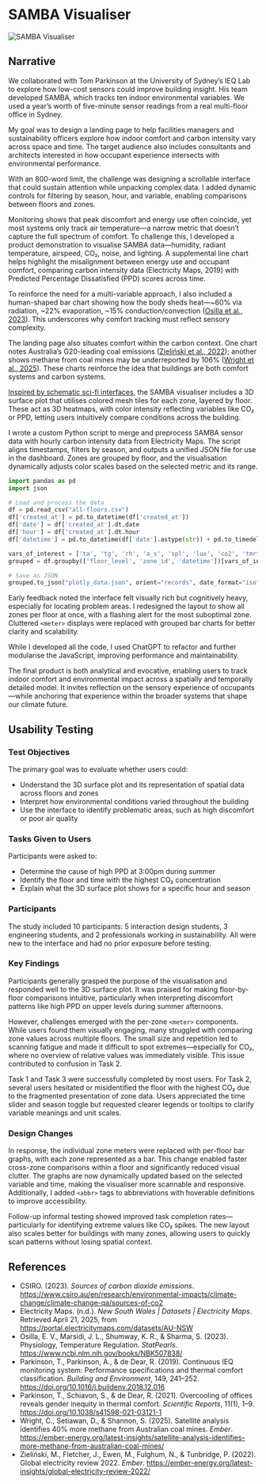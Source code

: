 # SAMBA Visualiser

![SAMBA Visualiser](./assets/samba.gif)

## Narrative

We collaborated with Tom Parkinson at the University of Sydney’s IEQ Lab to explore how low-cost sensors could improve building insight. His team developed SAMBA, which tracks ten indoor environmental variables. We used a year’s worth of five-minute sensor readings from a real multi-floor office in Sydney.

My goal was to design a landing page to help facilities managers and sustainability officers explore how indoor comfort and carbon intensity vary across space and time. The target audience also includes consultants and architects interested in how occupant experience intersects with environmental performance.

With an 800-word limit, the challenge was designing a scrollable interface that could sustain attention while unpacking complex data. I added dynamic controls for filtering by season, hour, and variable, enabling comparisons between floors and zones.

Monitoring shows that peak discomfort and energy use often coincide, yet most systems only track air temperature—a narrow metric that doesn’t capture the full spectrum of comfort. To challenge this, I developed a product demonstration to visualise SAMBA data—humidity, radiant temperature, airspeed, CO₂, noise, and lighting. A supplemental line chart helps highlight the misalignment between energy use and occupant comfort, comparing carbon intensity data (Electricity Maps, 2019) with Predicted Percentage Dissatisfied (PPD) scores across time.

To reinforce the need for a multi-variable approach, I also included a human-shaped bar chart showing how the body sheds heat—~60% via radiation, ~22% evaporation, ~15% conduction/convection ([Osilla et al., 2023](#references)). This underscores why comfort tracking must reflect sensory complexity. 

The landing page also situates comfort within the carbon context. One chart notes Australia’s G20-leading coal emissions ([Zieliński et al., 2022](#references)); another shows methane from coal mines may be underreported by 106% ([Wright et al., 2025](#references)). These charts reinforce the idea that buildings are both comfort systems and carbon systems.

[Inspired by schematic sci-fi interfaces](https://imgur.com/a/neon-genesis-evangelion-graphical-user-interface-gifs-PF3oA#6), the SAMBA visualiser includes a 3D surface plot that utilises colored mesh tiles for each zone, layered by floor. These act as 3D heatmaps, with color intensity reflecting variables like CO₂ or PPD, letting users intuitively compare conditions across the building.

I wrote a custom Python script to merge and preprocess SAMBA sensor data with hourly carbon intensity data from Electricity Maps. The script aligns timestamps, filters by season, and outputs a unified JSON file for use in the dashboard. Zones are grouped by floor, and the visualisation dynamically adjusts color scales based on the selected metric and its range.

```python
import pandas as pd
import json

# Load and process the data
df = pd.read_csv("all-floors.csv")
df['created_at'] = pd.to_datetime(df['created_at'])
df['date'] = df['created_at'].dt.date
df['hour'] = df['created_at'].dt.hour
df['datetime'] = pd.to_datetime(df['date'].astype(str)) + pd.to_timedelta(df['hour'], unit='h')

vars_of_interest = ['ta', 'tg', 'rh', 'a_s', 'spl', 'lux', 'co2', 'tmrt', 'pmv', 'ppd']
grouped = df.groupby(['floor_level', 'zone_id', 'datetime'])[vars_of_interest].mean().reset_index()

# Save as JSON
grouped.to_json("plotly_data.json", orient="records", date_format="iso")
```

Early feedback noted the interface felt visually rich but cognitively heavy, especially for locating problem areas. I redesigned the layout to show all zones per floor at once, with a flashing alert for the most suboptimal zone. Cluttered `<meter>` displays were replaced with grouped bar charts for better clarity and scalability.

While I developed all the code, I used ChatGPT to refactor and further modularise the JavaScript, improving performance and maintainability.

The final product is both analytical and evocative, enabling users to track indoor comfort and environmental impact across a spatially and temporally detailed model. It invites reflection on the sensory experience of occupants—while anchoring that experience within the broader systems that shape our climate future.


## Usability Testing

### Test Objectives

The primary goal was to evaluate whether users could:
- Understand the 3D surface plot and its representation of spatial data across floors and zones
- Interpret how environmental conditions varied throughout the building
- Use the interface to identify problematic areas, such as high discomfort or poor air quality

### Tasks Given to Users

Participants were asked to:
- Determine the cause of high PPD at 3:00pm during summer
- Identify the floor and time with the highest CO₂ concentration
- Explain what the 3D surface plot shows for a specific hour and season

### Participants
The study included 10 participants: 5 interaction design students, 3 engineering students, and 2 professionals working in sustainability. All were new to the interface and had no prior exposure before testing.

### Key Findings

Participants generally grasped the purpose of the visualisation and responded well to the 3D surface plot. It was praised for making floor-by-floor comparisons intuitive, particularly when interpreting discomfort patterns like high PPD on upper levels during summer afternoons.

However, challenges emerged with the per-zone `<meter>` components. While users found them visually engaging, many struggled with comparing zone values across multiple floors. The small size and repetition led to scanning fatigue and made it difficult to spot extremes—especially for CO₂, where no overview of relative values was immediately visible. This issue contributed to confusion in Task 2.

Task 1 and Task 3 were successfully completed by most users. For Task 2, several users hesitated or misidentified the floor with the highest CO₂ due to the fragmented presentation of zone data. Users appreciated the time slider and season toggle but requested clearer legends or tooltips to clarify variable meanings and unit scales.

### Design Changes

In response, the individual zone meters were replaced with per-floor bar graphs, with each zone represented as a bar. This change enabled faster cross-zone comparisons within a floor and significantly reduced visual clutter. The graphs are now dynamically updated based on the selected variable and time, making the visualiser more scannable and responsive. Additionally, I added `<abbr>` tags to abbreviations with hoverable definitions to improve accessibility.

Follow-up informal testing showed improved task completion rates—particularly for identifying extreme values like CO₂ spikes. The new layout also scales better for buildings with many zones, allowing users to quickly scan patterns without losing spatial context.

## References
- CSIRO. (2023). *Sources of carbon dioxide emissions*. https://www.csiro.au/en/research/environmental-impacts/climate-change/climate-change-qa/sources-of-co2
- Electricity Maps. (n.d.). *New South Wales | Datasets | Electricity Maps*. Retrieved April 21, 2025, from https://portal.electricitymaps.com/datasets/AU-NSW
- Osilla, E. V., Marsidi, J. L., Shumway, K. R., & Sharma, S. (2023). Physiology, Temperature Regulation. *StatPearls*. https://www.ncbi.nlm.nih.gov/books/NBK507838/
- Parkinson, T., Parkinson, A., & de Dear, R. (2019). Continuous IEQ monitoring system: Performance specifications and thermal comfort classification. *Building and Environment*, 149, 241–252. https://doi.org/10.1016/j.buildenv.2018.12.016
- Parkinson, T., Schiavon, S., & de Dear, R. (2021). Overcooling of offices reveals gender inequity in thermal comfort. *Scientific Reports*, 11(1), 1–9. https://doi.org/10.1038/s41598-021-03121-1
- Wright, C., Setiawan, D., & Shannon, S. (2025). Satellite analysis identifies 40% more methane from Australian coal mines. *Ember*. https://ember-energy.org/latest-insights/satellite-analysis-identifies-more-methane-from-australian-coal-mines/
- Zieliński, M., Fletcher, J., Ewen, M., Fulghum, N., & Tunbridge, P. (2022). Global electricity review 2022. *Ember*. https://ember-energy.org/latest-insights/global-electricity-review-2022/